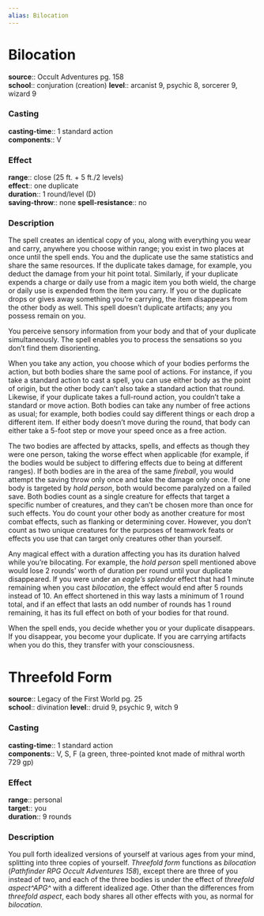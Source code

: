 ```yaml
---
alias: Bilocation
---
```


# Bilocation 

**source**:: Occult Adventures pg. 158  
**school**:: conjuration (creation)
**level**:: arcanist 9, psychic 8, sorcerer 9, wizard 9

### Casting 

**casting-time**:: 1 standard action  
**components**:: V

### Effect 

**range**:: close (25 ft. + 5 ft./2 levels)  
**effect**:: one duplicate  
**duration**:: 1 round/level (D)  
**saving-throw**:: none
**spell-resistance**:: no

### Description 

The spell creates an identical copy of you, along with everything you wear and carry, anywhere you choose within range; you exist in two places at once until the spell ends. You and the duplicate use the same statistics and share the same resources. If the duplicate takes damage, for example, you deduct the damage from your hit point total. Similarly, if your duplicate expends a charge or daily use from a magic item you both wield, the charge or daily use is expended from the item you carry. If you or the duplicate drops or gives away something you’re carrying, the item disappears from the other body as well. This spell doesn’t duplicate artifacts; any you possess remain on you.  
  
You perceive sensory information from your body and that of your duplicate simultaneously. The spell enables you to process the sensations so you don’t find them disorienting.  
  
When you take any action, you choose which of your bodies performs the action, but both bodies share the same pool of actions. For instance, if you take a standard action to cast a spell, you can use either body as the point of origin, but the other body can’t also take a standard action that round. Likewise, if your duplicate takes a full-round action, you couldn’t take a standard or move action. Both bodies can take any number of free actions as usual; for example, both bodies could say different things or each drop a different item. If either body doesn’t move during the round, that body can either take a 5-foot step or move your speed once as a free action.  
  
The two bodies are affected by attacks, spells, and effects as though they were one person, taking the worse effect when applicable (for example, if the bodies would be subject to differing effects due to being at different ranges). If both bodies are in the area of the same *fireball*, you would attempt the saving throw only once and take the damage only once. If one body is targeted by *hold person*, both would become paralyzed on a failed save. Both bodies count as a single creature for effects that target a specific number of creatures, and they can’t be chosen more than once for such effects. You do count your other body as another creature for most combat effects, such as flanking or determining cover. However, you don’t count as two unique creatures for the purposes of teamwork feats or effects you use that can target only creatures other than yourself.  
  
Any magical effect with a duration affecting you has its duration halved while you’re bilocating. For example, the *hold person* spell mentioned above would lose 2 rounds’ worth of duration per round until your duplicate disappeared. If you were under an *eagle’s splendor* effect that had 1 minute remaining when you cast *bilocation*, the effect would end after 5 rounds instead of 10. An effect shortened in this way lasts a minimum of 1 round total, and if an effect that lasts an odd number of rounds has 1 round remaining, it has its full effect on both of your bodies for that round.  
  
When the spell ends, you decide whether you or your duplicate disappears. If you disappear, you become your duplicate. If you are carrying artifacts when you do this, they transfer with your consciousness.

# Threefold Form 

**source**:: Legacy of the First World pg. 25  
**school**:: divination
**level**:: druid 9, psychic 9, witch 9

### Casting 

**casting-time**:: 1 standard action  
**components**:: V, S, F (a green, three-pointed knot made of mithral worth 729 gp)

### Effect 

**range**:: personal  
**target**:: you  
**duration**:: 9 rounds

### Description 

You pull forth idealized versions of yourself at various ages from your mind, splitting into three copies of yourself. *Threefold form* functions as *bilocation* (*Pathfinder RPG Occult Adventures 158*), except there are three of you instead of two, and each of the three bodies is under the effect of *threefold aspect^APG^* with a different idealized age. Other than the differences from *threefold aspect*, each body shares all other effects with you, as normal for *bilocation*.
